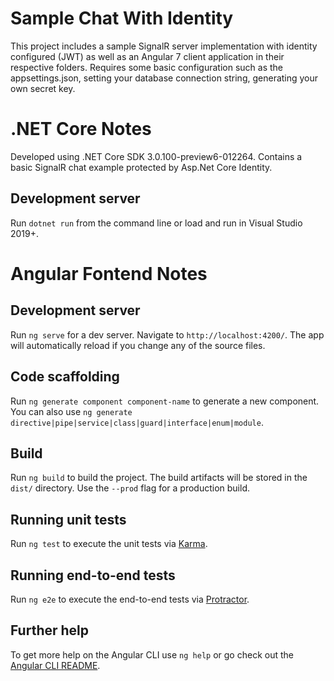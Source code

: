 # Sample Chat With Identity

This project includes a sample SignalR server implementation with identity configured (JWT) as well as an Angular 7 client application in their respective folders. Requires some basic configuration such as the appsettings.json, setting your database connection string, generating your own secret key.

# .NET Core Notes

Developed using .NET Core SDK 3.0.100-preview6-012264. Contains a basic SignalR chat example protected by Asp.Net Core Identity.

## Development server

Run `dotnet run` from the command line or load and run in Visual Studio 2019+.


# Angular Fontend Notes

## Development server

Run `ng serve` for a dev server. Navigate to `http://localhost:4200/`. The app will automatically reload if you change any of the source files.

## Code scaffolding

Run `ng generate component component-name` to generate a new component. You can also use `ng generate directive|pipe|service|class|guard|interface|enum|module`.

## Build

Run `ng build` to build the project. The build artifacts will be stored in the `dist/` directory. Use the `--prod` flag for a production build.

## Running unit tests

Run `ng test` to execute the unit tests via [Karma](https://karma-runner.github.io).

## Running end-to-end tests

Run `ng e2e` to execute the end-to-end tests via [Protractor](http://www.protractortest.org/).

## Further help

To get more help on the Angular CLI use `ng help` or go check out the [Angular CLI README](https://github.com/angular/angular-cli/blob/master/README.md).
